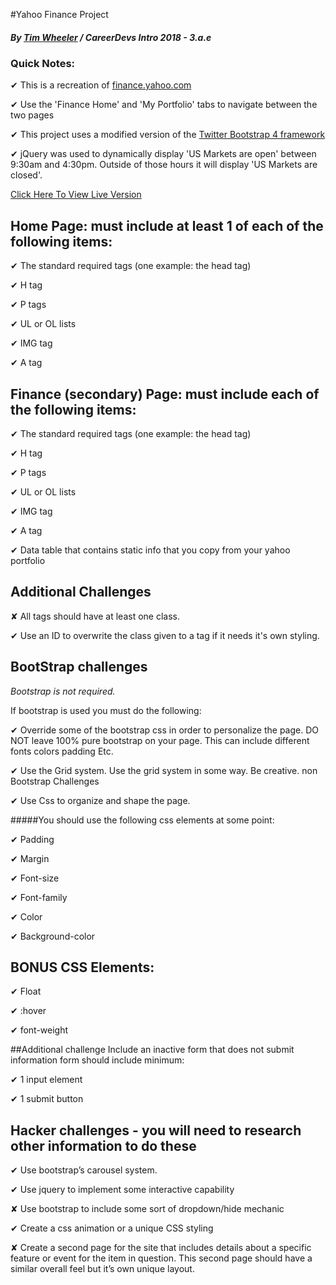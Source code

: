 #Yahoo Finance Project
##### By [Tim Wheeler](https://timwheeler.com) / CareerDevs Intro 2018 - 3.a.e

### Quick Notes:

✔ This is a recreation of [finance.yahoo.com](https://finance.yahoo.com)

✔ Use the 'Finance Home' and 'My Portfolio' tabs to navigate between the two pages

✔ This project uses a modified version of the [Twitter Bootstrap 4 framework](https://getbootstrap.com)

✔ jQuery was used to dynamically display 'US Markets are open' between 9:30am and 4:30pm. Outside of those hours it will display 'US Markets are closed'.


[Click Here To View Live Version](https://timwheelercom.github.io)

## Home Page: must include at least 1 of each of the following items:

✔ The standard required tags (one example: the head tag)

✔ H tag

✔ P tags

✔ UL or OL lists

✔ IMG tag

✔ A tag

## Finance (secondary) Page: must include each of the following items:

✔ The standard required tags (one example: the head tag)

✔ H tag

✔ P tags

✔ UL or OL lists

✔ IMG tag

✔ A tag

✔ Data table that contains static info that you copy from your yahoo portfolio

## Additional Challenges

✘ All tags should have at least one class. 

✔ Use an ID to overwrite the class given to a tag if it needs it's own styling.

## BootStrap challenges
*Bootstrap is not required.*

If bootstrap is used you must do the following:

✔ Override some of the bootstrap css in order to personalize the page. DO NOT leave 100% pure bootstrap on your page. This can include different fonts colors padding Etc.

✔ Use the Grid system. Use the grid system in some way. Be creative.
non Bootstrap Challenges

✔ Use Css to organize and shape the page.

#####You should use the following css elements at some point:

✔ Padding

✔ Margin

✔ Font-size

✔ Font-family

✔ Color

✔ Background-color

## BONUS CSS Elements:

✔ Float

✔ :hover

✔ font-weight

##Additional challenge
Include an inactive form that does not submit information form should include minimum:

✔ 1 input element

✔ 1 submit button

## Hacker challenges - you will need to research other information to do these
✔ Use bootstrap’s carousel system.

✔ Use jquery to implement some interactive capability 

✘ Use bootstrap to include some sort of dropdown/hide mechanic

✔ Create a css animation or a unique CSS styling

✘ Create a second page for the site that includes details about a specific feature or event for the item in question. This second page should have a similar overall feel but it’s own unique layout.
